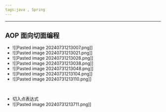 ```yaml
---
tags:java , Spring
---
```


---

## AOP 面向切面编程

 - ![[Pasted image 20240731213007.png]]
 - ![[Pasted image 20240731213021.png]]
 - ![[Pasted image 20240731213028.png]]
 - ![[Pasted image 20240731213038.png]]
 - ![[Pasted image 20240731213048.png]]
 - ![[Pasted image 20240731213104.png]]
 - ![[Pasted image 20240731213110.png]]

<br />

 - 切入点表达式
 - ![[Pasted image 20240731213711.png]]